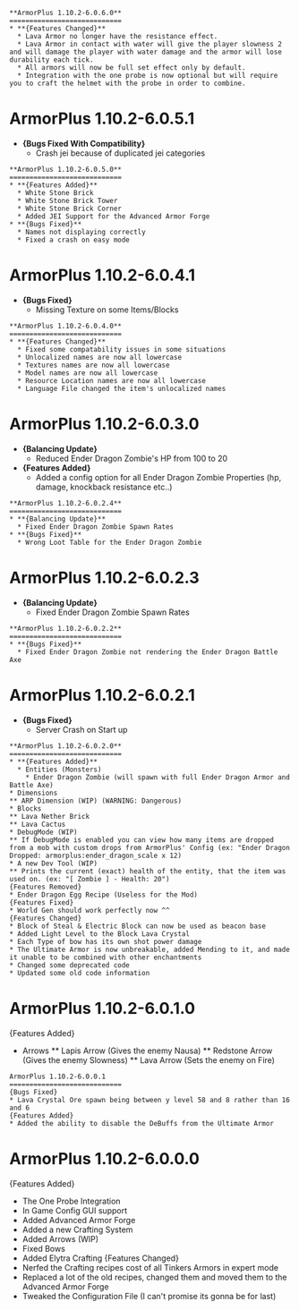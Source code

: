 
~~~~~~~~~~~~~~~~~~~~~~~~~~~~~~~~~~~~~~~~~~~~~~~~~~~~~~~~~~~~~~~~~~~~~~~~~~~~~~~~~~~~~
**ArmorPlus 1.10.2-6.0.6.0**
============================
* **{Features Changed}**
  * Lava Armor no longer have the resistance effect.
  * Lava Armor in contact with water will give the player slowness 2 and will damage the player with water damage and the armor will lose durability each tick.
  * All armors will now be full set effect only by default.
  * Integration with the one probe is now optional but will require you to craft the helmet with the probe in order to combine.
~~~~~~~~~~~~~~~~~~~~~~~~~~~~~~~~~~~~~~~~~~~~~~~~~~~~~~~~~~~~~~~~~~~~~~~~~~~~~~~~~~~~~
**ArmorPlus 1.10.2-6.0.5.1**
============================
* **{Bugs Fixed With Compatibility}**
  * Crash jei because of duplicated jei categories
~~~~~~~~~~~~~~~~~~~~~~~~~~~~~~~~~~~~~~~~~~~~~~~~~~~~~~~~~~~~~~~~~~~~~~~~~~~~~~~~~~~~~
**ArmorPlus 1.10.2-6.0.5.0**
============================
* **{Features Added}**
  * White Stone Brick
  * White Stone Brick Tower
  * White Stone Brick Corner
  * Added JEI Support for the Advanced Armor Forge
* **{Bugs Fixed}**
  * Names not displaying correctly
  * Fixed a crash on easy mode
~~~~~~~~~~~~~~~~~~~~~~~~~~~~~~~~~~~~~~~~~~~~~~~~~~~~~~~~~~~~~~~~~~~~~~~~~~~~~~~~~~~~~
**ArmorPlus 1.10.2-6.0.4.1**
============================
* **{Bugs Fixed}**
  * Missing Texture on some Items/Blocks
~~~~~~~~~~~~~~~~~~~~~~~~~~~~~~~~~~~~~~~~~~~~~~~~~~~~~~~~~~~~~~~~~~~~~~~~~~~~~~~~~~~~~
**ArmorPlus 1.10.2-6.0.4.0**
============================
* **{Features Changed}**
  * Fixed some compatability issues in some situations
  * Unlocalized names are now all lowercase
  * Textures names are now all lowercase
  * Model names are now all lowercase
  * Resource Location names are now all lowercase
  * Language File changed the item's unlocalized names
~~~~~~~~~~~~~~~~~~~~~~~~~~~~~~~~~~~~~~~~~~~~~~~~~~~~~~~~~~~~~~~~~~~~~~~~~~~~~~~~~~~~~
**ArmorPlus 1.10.2-6.0.3.0**
============================
* **{Balancing Update}**
  * Reduced Ender Dragon Zombie's HP from 100 to 20
* **{Features Added}**
  * Added a config option for all Ender Dragon Zombie Properties (hp, damage, knockback resistance etc..)
~~~~~~~~~~~~~~~~~~~~~~~~~~~~~~~~~~~~~~~~~~~~~~~~~~~~~~~~~~~~~~~~~~~~~~~~~~~~~~~~~~~~~
**ArmorPlus 1.10.2-6.0.2.4**
============================
* **{Balancing Update}**
  * Fixed Ender Dragon Zombie Spawn Rates
* **{Bugs Fixed}**
  * Wrong Loot Table for the Ender Dragon Zombie
~~~~~~~~~~~~~~~~~~~~~~~~~~~~~~~~~~~~~~~~~~~~~~~~~~~~~~~~~~~~~~~~~~~~~~~~~~~~~~~~~~~~~
**ArmorPlus 1.10.2-6.0.2.3**
============================
* **{Balancing Update}**
  * Fixed Ender Dragon Zombie Spawn Rates
~~~~~~~~~~~~~~~~~~~~~~~~~~~~~~~~~~~~~~~~~~~~~~~~~~~~~~~~~~~~~~~~~~~~~~~~~~~~~~~~~~~~~
**ArmorPlus 1.10.2-6.0.2.2**
============================
* **{Bugs Fixed}**
  * Fixed Ender Dragon Zombie not rendering the Ender Dragon Battle Axe
~~~~~~~~~~~~~~~~~~~~~~~~~~~~~~~~~~~~~~~~~~~~~~~~~~~~~~~~~~~~~~~~~~~~~~~~~~~~~~~~~~~~~
**ArmorPlus 1.10.2-6.0.2.1**
============================
* **{Bugs Fixed}**
  * Server Crash on Start up
~~~~~~~~~~~~~~~~~~~~~~~~~~~~~~~~~~~~~~~~~~~~~~~~~~~~~~~~~~~~~~~~~~~~~~~~~~~~~~~~~~~~~
**ArmorPlus 1.10.2-6.0.2.0**
============================
* **{Features Added}**
  * Entities (Monsters)
    * Ender Dragon Zombie (will spawn with full Ender Dragon Armor and Battle Axe)
* Dimensions
** ARP Dimension (WIP) (WARNING: Dangerous)
* Blocks
** Lava Nether Brick
** Lava Cactus
* DebugMode (WIP)
** If DebugMode is enabled you can view how many items are dropped from a mob with custom drops from ArmorPlus' Config (ex: "Ender Dragon Dropped: armorplus:ender_dragon_scale x 12)
* A new Dev Tool (WIP)
** Prints the current (exact) health of the entity, that the item was used on. (ex: "[ Zombie ] - Health: 20")
{Features Removed}
* Ender Dragon Egg Recipe (Useless for the Mod)
{Features Fixed}
* World Gen should work perfectly now ^^
{Features Changed}
* Block of Steal & Electric Block can now be used as beacon base
* Added Light Level to the Block Lava Crystal
* Each Type of bow has its own shot power damage
* The Ultimate Armor is now unbreakable, added Mending to it, and made it unable to be combined with other enchantments
* Changed some deprecated code
* Updated some old code information
~~~~~~~~~~~~~~~~~~~~~~~~~~~~~~~~~~~~~~~~~~~~~~~~~~~~~~~~~~~~~~~~~~~~~~~~~~~~~~~~~~~~~
ArmorPlus 1.10.2-6.0.1.0
============================
{Features Added}
* Arrows
** Lapis Arrow (Gives the enemy Nausa)
** Redstone Arrow (Gives the enemy Slowness)
** Lava Arrow (Sets the enemy on Fire)
~~~~~~~~~~~~~~~~~~~~~~~~~~~~~~~~~~~~~~~~~~~~~~~~~~~~~~~~~~~~~~~~~~~~~~~~~~~~~~~~~~~~~
ArmorPlus 1.10.2-6.0.0.1
============================
{Bugs Fixed}
* Lava Crystal Ore spawn being between y level 58 and 8 rather than 16 and 6
{Features Added}
* Added the ability to disable the DeBuffs from the Ultimate Armor
~~~~~~~~~~~~~~~~~~~~~~~~~~~~~~~~~~~~~~~~~~~~~~~~~~~~~~~~~~~~~~~~~~~~~~~~~~~~~~~~~~~~~
ArmorPlus 1.10.2-6.0.0.0
============================
{Features Added}
* The One Probe Integration
* In Game Config GUI support
* Added Advanced Armor Forge
* Added a new Crafting System
* Added Arrows (WIP)
* Fixed Bows
* Added Elytra Crafting
{Features Changed}
* Nerfed the Crafting recipes cost of all Tinkers Armors in expert mode
* Replaced a lot of the old recipes, changed them and moved them to the Advanced Armor Forge
* Tweaked the Configuration File (I can't promise its gonna be for last)
~~~~~~~~~~~~~~~~~~~~~~~~~~~~~~~~~~~~~~~~~~~~~~~~~~~~~~~~~~~~~~~~~~~~~~~~~~~~~~~~~~~~~
